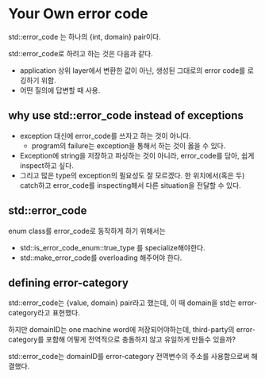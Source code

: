 # Your Own error code

std::error_code 는 하나의 {int, domain} pair이다.

std::error_code로 하려고 하는 것은 다음과 같다.
* application 상위 layer에서 변환한 값이 아닌, 생성된 그대로의 error code를 로깅하기 위함.
* 어떤 질의에 답변할 때 사용.

## why use std::error_code instead of exceptions
* exception 대신에 error_code를 쓰자고 하는 것이 아니다.
  * program의 failure는 exception을 통해서 하는 것이 옳을 수 있다.
* Exception에 string을 저장하고 파싱하는 것이 아니라, error_code를 담아, 쉽게 inspect하고 싶다.
* 그리고 많은 type의 exception의 필요성도 잘 모르겠다. 한 위치에서(혹은 두) catch하고 error_code를 inspecting해서 다른 situation을 전달할 수 있다.

## std::error_code

enum class를 error_code로 동작하게 하기 위해서는
* std::is_error_code_enum<MyErrcClass>::true_type 를 specialize해야한다.
* std::make_error_code를 overloading 해주어야 한다.

## defining error-category

std::error_code는 {value, domain} pair라고 했는데,
이 때 domain을 std는 error-category라고 표현했다.

하지만 domainID는 one machine word에 저장되어야하는데,
third-party의 error-category를 포함해 어떻게 전역적으로 충돌하지 않고
유일하게 만들수 있을까?

std::error_code는 domainID를 error-category 전역변수의 주소를 사용함으로써 해결했다.
